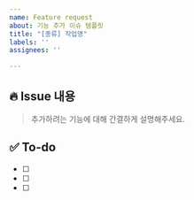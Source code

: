```yaml
---
name: Feature request
about: 기능 추가 이슈 템플릿
title: "[종류] 작업명"
labels: ''
assignees: ''

---
```


## 🔥 Issue 내용
> 추가하려는 기능에 대해 간결하게 설명해주세요.

## ✅ To-do
- [ ]
- [ ]
- [ ]

